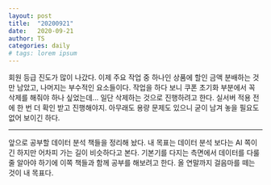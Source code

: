 ```yaml
---
layout: post
title:  "20200921"
date:   2020-09-21
author: TS
categories: daily
# tags: lorem ipsum
---
```


회원 등급 진도가 많이 나갔다.
이제 주요 작업 중 하나인 상품에 할인 금액 분배하는 것만 남았고, 나머지는 부수적인 요소들이다.
작업을 하다 보니 쿠폰 초기화 부분에서 꼭 삭제를 해줘야 하나 싶었는데...
일단 삭제하는 것으로 진행하려고 한다.
실서버 적용 전에 한 번 더 확인 받고 진행해야지.
아무래도 용량 문제도 있으니 굳이 남겨 놓을 필요도 없어 보이긴 하다.

---

앞으로 공부할 데이터 분석 책들을 정리해 놨다.
내 목표는 데이터 분석 보다는 AI 쪽이긴 하지만 어차피 가는 길이 비슷하다고 본다.
기본기를 다지는 측면에서 데이터를 다룰 줄 알아야 하기에 이쪽 책들과 함께 공부를 해보려고 한다.
올 연말까지 걸음마를 떼는 것이 내 목표다.

